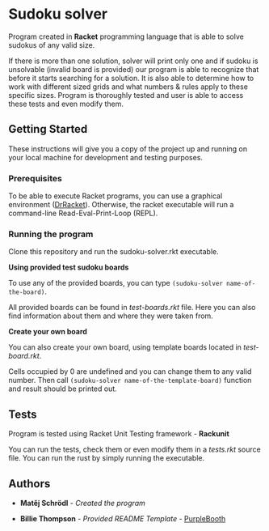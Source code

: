 # Sudoku solver

Program created in **Racket** programming language that is able to solve sudokus of any valid size.

If there is more than one solution, solver will print only one and if sudoku is unsolvable (invalid board is provided) our program is able to recognize that before it starts searching for a solution.
It is also able to determine how to work with different sized grids and what numbers & rules apply to these specific sizes.
Program is thoroughly tested and user is able to access these tests and even modify them.

## Getting Started

These instructions will give you a copy of the project up and running on
your local machine for development and testing purposes.

### Prerequisites

To be able to execute Racket programs, you can use a graphical environment ([DrRacket](https://racket-lang.org/download/)). Otherwise, the racket executable will run a command-line Read-Eval-Print-Loop (REPL).


### Running the program

Clone this repository and run the sudoku-solver.rkt executable.

**Using provided test sudoku boards**

To use any of the provided boards, you can type 
`(sudoku-solver name-of-the-board)`.

All provided boards can be found in *test-boards.rkt* file. Here you can also find information about them and where they were taken from.

**Create your own board**

You can also create your own board, using template boards located in *test-board.rkt*.

Cells occupied by 0 are undefined and you can change them to any valid number. Then call `(sudoku-solver name-of-the-template-board)` function and result should be printed out.

## Tests

Program is tested using Racket Unit Testing framework - **Rackunit**

You can run the tests, check them or even modify them in a _tests.rkt_ source file. You can run the rust by simply running the executable.


## Authors

  - **Matěj Schrödl** - *Created the program* 

  - **Billie Thompson** - *Provided README Template* -
    [PurpleBooth](https://github.com/PurpleBooth)


